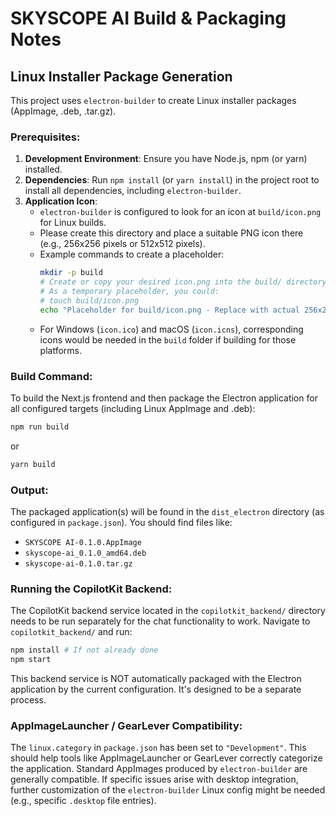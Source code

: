 # SKYSCOPE AI Build & Packaging Notes

## Linux Installer Package Generation

This project uses `electron-builder` to create Linux installer packages (AppImage, .deb, .tar.gz).

### Prerequisites:

1.  **Development Environment**: Ensure you have Node.js, npm (or yarn) installed.
2.  **Dependencies**: Run `npm install` (or `yarn install`) in the project root to install all dependencies, including `electron-builder`.
3.  **Application Icon**:
    *   `electron-builder` is configured to look for an icon at `build/icon.png` for Linux builds.
    *   Please create this directory and place a suitable PNG icon there (e.g., 256x256 pixels or 512x512 pixels).
    *   Example commands to create a placeholder:
        ```bash
        mkdir -p build
        # Create or copy your desired icon.png into the build/ directory
        # As a temporary placeholder, you could:
        # touch build/icon.png
        echo "Placeholder for build/icon.png - Replace with actual 256x256 or 512x512 icon"
        ```
    *   For Windows (`icon.ico`) and macOS (`icon.icns`), corresponding icons would be needed in the `build` folder if building for those platforms.

### Build Command:

To build the Next.js frontend and then package the Electron application for all configured targets (including Linux AppImage and .deb):

```bash
npm run build
```
or
```bash
yarn build
```

### Output:

The packaged application(s) will be found in the `dist_electron` directory (as configured in `package.json`). You should find files like:
*   `SKYSCOPE AI-0.1.0.AppImage`
*   `skyscope-ai_0.1.0_amd64.deb`
*   `skyscope-ai-0.1.0.tar.gz`

### Running the CopilotKit Backend:

The CopilotKit backend service located in the `copilotkit_backend/` directory needs to be run separately for the chat functionality to work. Navigate to `copilotkit_backend/` and run:
```bash
npm install # If not already done
npm start
```
This backend service is NOT automatically packaged with the Electron application by the current configuration. It's designed to be a separate process.

### AppImageLauncher / GearLever Compatibility:
The `linux.category` in `package.json` has been set to `"Development"`. This should help tools like AppImageLauncher or GearLever correctly categorize the application. Standard AppImages produced by `electron-builder` are generally compatible. If specific issues arise with desktop integration, further customization of the `electron-builder` Linux config might be needed (e.g., specific `.desktop` file entries).
